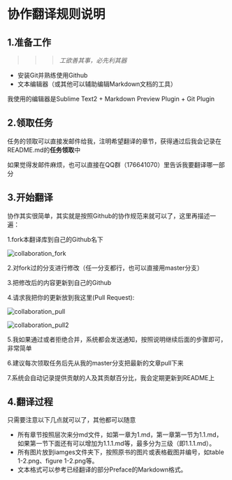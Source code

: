 协作翻译规则说明
=============

## 1.准备工作 ##
>>>*工欲善其事，必先利其器*
 
 - 安装Git并熟练使用Github
 - 文本编辑器（或其他可以辅助编辑Markdown文档的工具）

我使用的编辑器是Sublime Text2 + Markdown Preview Plugin + Git Plugin

## 2.领取任务 ##
任务的领取可以直接发邮件给我，注明希望翻译的章节，获得通过后我会记录在README.md的**任务领取**中

如果觉得发邮件麻烦，也可以直接在QQ群（176641070）里告诉我要翻译哪一部分


## 3.开始翻译 ##
协作其实很简单，其实就是按照Github的协作规范来就可以了，这里再描述一遍：

1.fork本翻译库到自己的Github名下

![collaboration_fork](https://raw.github.com/royguo/ml_hackers/master/images/collaboration_fork.png "collaboration_fork")

2.对fork过的分支进行修改（任一分支都行，也可以直接用master分支）

3.把修改后的内容更新到自己的Github

4.请求我把你的更新放到我这里(Pull Request):

![collaboration_pull](https://raw.github.com/royguo/ml_hackers/master/images/collaboration_pull.png "collaboration_pull")

![collaboration_pull2](https://raw.github.com/royguo/ml_hackers/master/images/collaboration_pull2.png "collaboration_pull2")

5.我如果通过或者拒绝合并，系统都会发送通知，按照说明继续后面的步骤即可，非常简单

6.建议每次领取任务后先从我的master分支把最新的文章pull下来

7.系统会自动记录提供贡献的人及其贡献百分比，我会定期更新到README上

## 4.翻译过程 ##
只需要注意以下几点就可以了，其他都可以随意
 - 所有章节按照层次来分md文件，如第一章为1.md，第一章第一节为1.1.md，如果第一节下面还有可以增加为1.1.1.md等，最多分为三级（即1.1.1.md）。
 - 所有图片放到iamges文件夹下，按照原书的图片或表格截图并编号，如table 1-2.png、figure 1-2.png等。
 - 文本格式可以参考已经翻译的部分Preface的Markdown格式。



